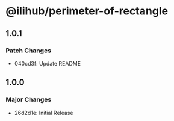 # @ilihub/perimeter-of-rectangle

## 1.0.1

### Patch Changes

- 040cd3f: Update README

## 1.0.0

### Major Changes

- 26d2d1e: Initial Release

